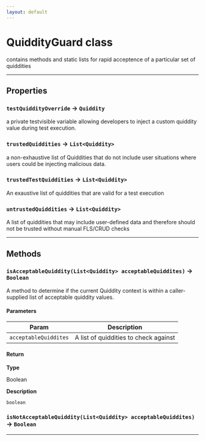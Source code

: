 ```yaml
---
layout: default
---
```

# QuiddityGuard class

contains methods and static lists for rapid acceptence of a particular set of quiddities

---
## Properties

### `testQuiddityOverride` → `Quiddity`

a private testvisible variable allowing developers to inject a custom quiddity value during test execution.

### `trustedQuiddities` → `List<Quiddity>`

a non-exhaustive list of Quiddities that do not include user situations where users could be injecting malicious data.

### `trustedTestQuiddities` → `List<Quiddity>`

An exaustive list of quiddities that are valid for a test execution

### `untrustedQuiddities` → `List<Quiddity>`

A list of quiddities that may include user-defined data and therefore should not be trusted without manual FLS/CRUD checks

---
## Methods
### `isAcceptableQuiddity(List<Quiddity> acceptableQuiddites)` → `Boolean`

A method to determine if the current Quiddity context is within a caller-supplied list of acceptable quiddity values.

#### Parameters

| Param | Description |
| ----- | ----------- |
|`acceptableQuiddites` |  A list of quiddities to check against |

#### Return

**Type**

Boolean

**Description**

`boolean`

### `isNotAcceptableQuiddity(List<Quiddity> acceptableQuiddites)` → `Boolean`
---
